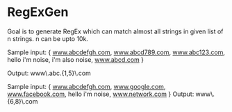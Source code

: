 # RegExGen
Goal is to generate RegEx which can match almost all strings in given list of n strings.
n can be upto 10k.

Sample input:
{
 www.abcdefgh.com,
 www.abcd789.com,
 www.abc123.com,
 hello i'm noise,
 i'm also noise,
 www.abcd.com
}

Output: www\\.abc.{1,5}\\.com

Sample input:
{
 www.abcdefgh.com,
 www.google.com,
 www.facebook.com,
 hello i'm noise,
 www.network.com
}
Output: www\\.{6,8}\\.com

